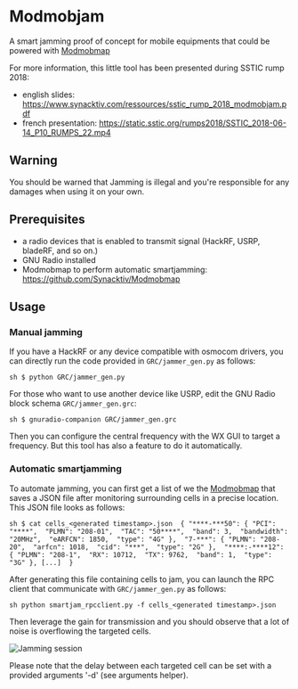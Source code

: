 # Modmobjam

A smart jamming proof of concept for mobile equipments that could be powered with [Modmobmap](https://github.com/Synacktiv/Modmobmap)

For more information, this little tool has been presented during SSTIC rump 2018:

- english slides: https://www.synacktiv.com/ressources/sstic_rump_2018_modmobjam.pdf
- french presentation: https://static.sstic.org/rumps2018/SSTIC_2018-06-14_P10_RUMPS_22.mp4

## Warning

You should be warned that Jamming is illegal and you're responsible for any damages when using it on your own.

## Prerequisites

- a radio devices that is enabled to transmit signal (HackRF, USRP, bladeRF, and so on.)
- GNU Radio installed
- Modmobmap to perform automatic smartjamming: https://github.com/Synacktiv/Modmobmap

## Usage

### Manual jamming 

If you have a HackRF or any device compatible with osmocom drivers, you can directly run the code provided in ``GRC/jammer_gen.py`` as follows:

``sh
$ python GRC/jammer_gen.py
``

For those who want to use another device like USRP, edit the GNU Radio block schema ``GRC/jammer_gen.grc``:

``sh
$ gnuradio-companion GRC/jammer_gen.grc
``

Then you can configure the central frequency with the WX GUI to target a frequency. But this tool has also a feature to do it automatically.

### Automatic smartjamming

To automate jamming, you can first get a list of we the [Modmobmap](https://github.com/Synacktiv/Modmobmap) that saves a JSON file after monitoring surrounding cells in a precise location. This JSON file looks as follows:

``sh
$ cat cells_<generated timestamp>.json 
{
    "****-***50": {
        "PCI": "****", 
        "PLMN": "208-01", 
        "TAC": "50****", 
        "band": 3, 
        "bandwidth": "20MHz", 
        "eARFCN": 1850, 
        "type": "4G"
    }, 
    "7-***": {
        "PLMN": "208-20", 
        "arfcn": 1018, 
        "cid": "***", 
        "type": "2G"
    }, 
    "****:-****12": {
        "PLMN": "208-1", 
        "RX": 10712, 
        "TX": 9762, 
        "band": 1, 
        "type": "3G"
    },
    [...] 
}
``

After generating this file containing cells to jam, you can launch the RPC client that communicate with ``GRC/jammer_gen.py`` as follows:

``sh
python smartjam_rpcclient.py -f cells_<generated timestamp>.json
``

Then leverage the gain for transmission and you should observe that a lot of noise is overflowing the targeted cells.

![Jamming session](https://raw.githubusercontent.com/Synacktiv/Modmobjam/master/imgs/jamming_session.png)

Please note that the delay between each targeted cell can be set with a provided arguments '-d' (see arguments helper). 
